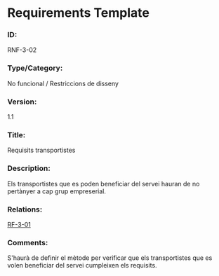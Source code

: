 # Requirements Template

### ID:
RNF-3-02

### Type/Category:
No funcional / Restriccions de disseny

### Version:
1.1

### Title:
Requisits transportistes

### Description:
Els transportistes que es poden beneficiar del servei hauran de no pertànyer a cap grup empreserial.

### Relations:
[RF-3-01](./RF-3-01.md)

### Comments:
S'haurà de definir el mètode per verificar que els transportistes que es volen beneficiar del servei cumpleixen els requisits.
